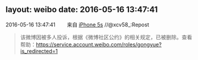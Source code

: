 layout: weibo
date: 2016-05-16 13:47:41
---
<meta name="referrer" content="no-referrer" />

2016-05-16 13:47:41  &nbsp;&nbsp;&nbsp;&nbsp;&nbsp;&nbsp; 来自 <a href="sinaweibo://customweibosource" rel="nofollow">iPhone 5s</a>
//@xcv58_:Repost
>  该微博因被多人投诉，根据《微博社区公约》的相关规定，已被删除。查看帮助：https://service.account.weibo.com/roles/gongyue?is_redirected=1
